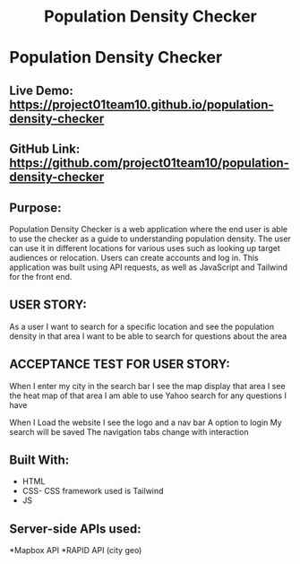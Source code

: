 <h1 align ="center">Population Density Checker</h1>

# Population Density Checker

## Live Demo: https://project01team10.github.io/population-density-checker

## GitHub Link: https://github.com/project01team10/population-density-checker

## Purpose:
Population Density Checker is a web application where the end user is able to use the checker as a guide to understanding population density. The user can use it in different locations for various uses such as looking up target audiences or relocation. Users can create accounts and log in. This application was built using API requests, as well as JavaScript and Tailwind for the front end.

## USER STORY:
As a user 
I want to search for a specific location and see the population density in that area
I want to be able to search for questions about the area


## ACCEPTANCE TEST FOR USER STORY:
When I enter my city in the search bar 
I see the map display that area
I see the heat map of that area
I am able to use Yahoo search for any questions I have

When I Load the website
I see the logo and a nav bar 
A option to login 
My search will be saved 
The navigation tabs change with interaction 


## Built With:
* HTML
* CSS- CSS framework used is Tailwind
* JS

## Server-side APIs used: 
*Mapbox API
*RAPID API (city geo)